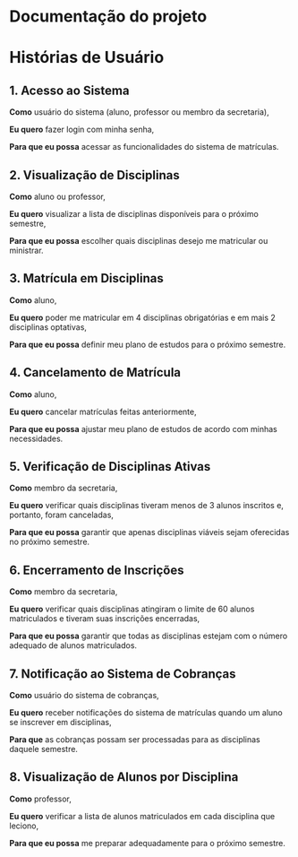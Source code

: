 # Documentação do projeto

# Histórias de Usuário

## 1. Acesso ao Sistema

**Como** usuário do sistema (aluno, professor ou membro da secretaria),

**Eu quero** fazer login com minha senha,

**Para que eu possa** acessar as funcionalidades do sistema de matrículas.

## 2. Visualização de Disciplinas

**Como** aluno ou professor,

**Eu quero** visualizar a lista de disciplinas disponíveis para o próximo semestre,

**Para que eu possa** escolher quais disciplinas desejo me matricular ou ministrar.

## 3. Matrícula em Disciplinas

**Como** aluno,

**Eu quero** poder me matricular em 4 disciplinas obrigatórias e em mais 2 disciplinas optativas,

**Para que eu possa** definir meu plano de estudos para o próximo semestre.

## 4. Cancelamento de Matrícula

**Como** aluno,

**Eu quero** cancelar matrículas feitas anteriormente,

**Para que eu possa** ajustar meu plano de estudos de acordo com minhas necessidades.

## 5. Verificação de Disciplinas Ativas

**Como** membro da secretaria,

**Eu quero** verificar quais disciplinas tiveram menos de 3 alunos inscritos e, portanto, foram canceladas,

**Para que eu possa** garantir que apenas disciplinas viáveis sejam oferecidas no próximo semestre.

## 6. Encerramento de Inscrições

**Como** membro da secretaria,

**Eu quero** verificar quais disciplinas atingiram o limite de 60 alunos matriculados e tiveram suas inscrições encerradas,

**Para que eu possa** garantir que todas as disciplinas estejam com o número adequado de alunos matriculados.

## 7. Notificação ao Sistema de Cobranças

**Como** usuário do sistema de cobranças,

**Eu quero** receber notificações do sistema de matrículas quando um aluno se inscrever em disciplinas,

**Para que** as cobranças possam ser processadas para as disciplinas daquele semestre.

## 8. Visualização de Alunos por Disciplina

**Como** professor,

**Eu quero** verificar a lista de alunos matriculados em cada disciplina que leciono,

**Para que eu possa** me preparar adequadamente para o próximo semestre.
